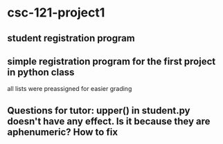 # csc-121-project1

student registration program
---

simple registration program for the first project in python class
---

all lists were preassigned for easier grading

## Questions for tutor: upper() in student.py doesn't have any effect. Is it because they are aphenumeric? How to fix

